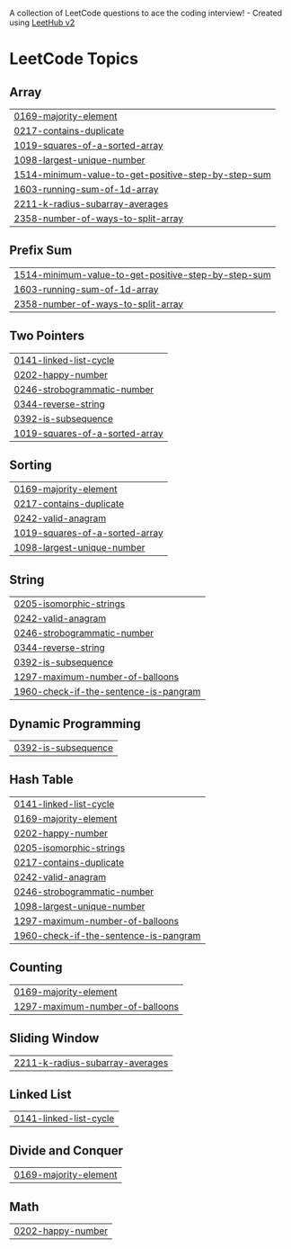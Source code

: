 A collection of LeetCode questions to ace the coding interview! - Created using [LeetHub v2](https://github.com/arunbhardwaj/LeetHub-2.0)
<!---LeetCode Topics Start-->
# LeetCode Topics
## Array
|  |
| ------- |
| [0169-majority-element](https://github.com/marcusha429/Leetcode-Problem/tree/master/0169-majority-element) |
| [0217-contains-duplicate](https://github.com/marcusha429/Leetcode-Problem/tree/master/0217-contains-duplicate) |
| [1019-squares-of-a-sorted-array](https://github.com/marcusha429/Leetcode-Problem/tree/master/1019-squares-of-a-sorted-array) |
| [1098-largest-unique-number](https://github.com/marcusha429/Leetcode-Problem/tree/master/1098-largest-unique-number) |
| [1514-minimum-value-to-get-positive-step-by-step-sum](https://github.com/marcusha429/Leetcode-Problem/tree/master/1514-minimum-value-to-get-positive-step-by-step-sum) |
| [1603-running-sum-of-1d-array](https://github.com/marcusha429/Leetcode-Problem/tree/master/1603-running-sum-of-1d-array) |
| [2211-k-radius-subarray-averages](https://github.com/marcusha429/Leetcode-Problem/tree/master/2211-k-radius-subarray-averages) |
| [2358-number-of-ways-to-split-array](https://github.com/marcusha429/Leetcode-Problem/tree/master/2358-number-of-ways-to-split-array) |
## Prefix Sum
|  |
| ------- |
| [1514-minimum-value-to-get-positive-step-by-step-sum](https://github.com/marcusha429/Leetcode-Problem/tree/master/1514-minimum-value-to-get-positive-step-by-step-sum) |
| [1603-running-sum-of-1d-array](https://github.com/marcusha429/Leetcode-Problem/tree/master/1603-running-sum-of-1d-array) |
| [2358-number-of-ways-to-split-array](https://github.com/marcusha429/Leetcode-Problem/tree/master/2358-number-of-ways-to-split-array) |
## Two Pointers
|  |
| ------- |
| [0141-linked-list-cycle](https://github.com/marcusha429/Leetcode-Problem/tree/master/0141-linked-list-cycle) |
| [0202-happy-number](https://github.com/marcusha429/Leetcode-Problem/tree/master/0202-happy-number) |
| [0246-strobogrammatic-number](https://github.com/marcusha429/Leetcode-Problem/tree/master/0246-strobogrammatic-number) |
| [0344-reverse-string](https://github.com/marcusha429/Leetcode-Problem/tree/master/0344-reverse-string) |
| [0392-is-subsequence](https://github.com/marcusha429/Leetcode-Problem/tree/master/0392-is-subsequence) |
| [1019-squares-of-a-sorted-array](https://github.com/marcusha429/Leetcode-Problem/tree/master/1019-squares-of-a-sorted-array) |
## Sorting
|  |
| ------- |
| [0169-majority-element](https://github.com/marcusha429/Leetcode-Problem/tree/master/0169-majority-element) |
| [0217-contains-duplicate](https://github.com/marcusha429/Leetcode-Problem/tree/master/0217-contains-duplicate) |
| [0242-valid-anagram](https://github.com/marcusha429/Leetcode-Problem/tree/master/0242-valid-anagram) |
| [1019-squares-of-a-sorted-array](https://github.com/marcusha429/Leetcode-Problem/tree/master/1019-squares-of-a-sorted-array) |
| [1098-largest-unique-number](https://github.com/marcusha429/Leetcode-Problem/tree/master/1098-largest-unique-number) |
## String
|  |
| ------- |
| [0205-isomorphic-strings](https://github.com/marcusha429/Leetcode-Problem/tree/master/0205-isomorphic-strings) |
| [0242-valid-anagram](https://github.com/marcusha429/Leetcode-Problem/tree/master/0242-valid-anagram) |
| [0246-strobogrammatic-number](https://github.com/marcusha429/Leetcode-Problem/tree/master/0246-strobogrammatic-number) |
| [0344-reverse-string](https://github.com/marcusha429/Leetcode-Problem/tree/master/0344-reverse-string) |
| [0392-is-subsequence](https://github.com/marcusha429/Leetcode-Problem/tree/master/0392-is-subsequence) |
| [1297-maximum-number-of-balloons](https://github.com/marcusha429/Leetcode-Problem/tree/master/1297-maximum-number-of-balloons) |
| [1960-check-if-the-sentence-is-pangram](https://github.com/marcusha429/Leetcode-Problem/tree/master/1960-check-if-the-sentence-is-pangram) |
## Dynamic Programming
|  |
| ------- |
| [0392-is-subsequence](https://github.com/marcusha429/Leetcode-Problem/tree/master/0392-is-subsequence) |
## Hash Table
|  |
| ------- |
| [0141-linked-list-cycle](https://github.com/marcusha429/Leetcode-Problem/tree/master/0141-linked-list-cycle) |
| [0169-majority-element](https://github.com/marcusha429/Leetcode-Problem/tree/master/0169-majority-element) |
| [0202-happy-number](https://github.com/marcusha429/Leetcode-Problem/tree/master/0202-happy-number) |
| [0205-isomorphic-strings](https://github.com/marcusha429/Leetcode-Problem/tree/master/0205-isomorphic-strings) |
| [0217-contains-duplicate](https://github.com/marcusha429/Leetcode-Problem/tree/master/0217-contains-duplicate) |
| [0242-valid-anagram](https://github.com/marcusha429/Leetcode-Problem/tree/master/0242-valid-anagram) |
| [0246-strobogrammatic-number](https://github.com/marcusha429/Leetcode-Problem/tree/master/0246-strobogrammatic-number) |
| [1098-largest-unique-number](https://github.com/marcusha429/Leetcode-Problem/tree/master/1098-largest-unique-number) |
| [1297-maximum-number-of-balloons](https://github.com/marcusha429/Leetcode-Problem/tree/master/1297-maximum-number-of-balloons) |
| [1960-check-if-the-sentence-is-pangram](https://github.com/marcusha429/Leetcode-Problem/tree/master/1960-check-if-the-sentence-is-pangram) |
## Counting
|  |
| ------- |
| [0169-majority-element](https://github.com/marcusha429/Leetcode-Problem/tree/master/0169-majority-element) |
| [1297-maximum-number-of-balloons](https://github.com/marcusha429/Leetcode-Problem/tree/master/1297-maximum-number-of-balloons) |
## Sliding Window
|  |
| ------- |
| [2211-k-radius-subarray-averages](https://github.com/marcusha429/Leetcode-Problem/tree/master/2211-k-radius-subarray-averages) |
## Linked List
|  |
| ------- |
| [0141-linked-list-cycle](https://github.com/marcusha429/Leetcode-Problem/tree/master/0141-linked-list-cycle) |
## Divide and Conquer
|  |
| ------- |
| [0169-majority-element](https://github.com/marcusha429/Leetcode-Problem/tree/master/0169-majority-element) |
## Math
|  |
| ------- |
| [0202-happy-number](https://github.com/marcusha429/Leetcode-Problem/tree/master/0202-happy-number) |
<!---LeetCode Topics End-->